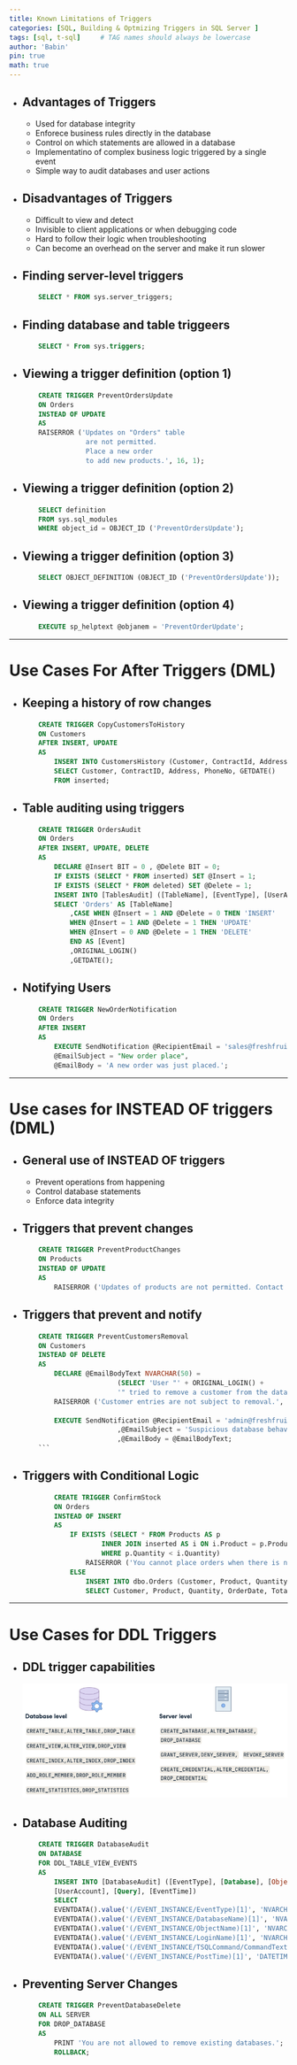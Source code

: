 ```yaml
---
title: Known Limitations of Triggers
categories: [SQL, Building & Optmizing Triggers in SQL Server ]
tags: [sql, t-sql]     # TAG names should always be lowercase
author: 'Babin'
pin: true
math: true
---
```


- ## Advantages of Triggers
    - Used for database integrity
    - Enforece business rules directly in the database
    - Control on which statements are allowed in a database
    - Implementatino of complex business logic triggered by a single event
    - Simple way to audit databases and user actions

- ## Disadvantages of Triggers
    - Difficult to view and detect
    - Invisible to client applications or when debugging code
    - Hard to follow their logic when troubleshooting
    - Can become an overhead on the server and make it run slower


- ## Finding server-level triggers
    ```sql
        SELECT * FROM sys.server_triggers;
    ```

- ## Finding database and table triggeers
    ```sql
        SELECT * From sys.triggers;
    ```

- ## Viewing a trigger definition (option 1)
    ```sql
        CREATE TRIGGER PreventOrdersUpdate
        ON Orders
        INSTEAD OF UPDATE
        AS
        RAISERROR ('Updates on "Orders" table
                    are not permitted.
                    Place a new order
                    to add new products.', 16, 1);
    ```

- ## Viewing a trigger definition (option 2)
    ```sql
        SELECT definition
        FROM sys.sql_modules
        WHERE object_id = OBJECT_ID ('PreventOrdersUpdate');
    ```
- ## Viewing a trigger definition (option 3)
    ```sql
        SELECT OBJECT_DEFINITION (OBJECT_ID ('PreventOrdersUpdate'));
    ```
- ## Viewing a trigger definition (option 4)
    ```sql
        EXECUTE sp_helptext @objanem = 'PreventOrderUpdate';
    ```
    
<hr/>

# Use Cases For After Triggers (DML)
- ## Keeping a history of row changes
    ```sql
        CREATE TRIGGER CopyCustomersToHistory
        ON Customers
        AFTER INSERT, UPDATE
        AS
            INSERT INTO CustomersHistory (Customer, ContractId, Address, PhoneNo)
            SELECT Customer, ContractID, Address, PhoneNo, GETDATE()
            FROM inserted;
    ```

- ## Table auditing using triggers
    ```sql
        CREATE TRIGGER OrdersAudit
        ON Orders
        AFTER INSERT, UPDATE, DELETE
        AS
            DECLARE @Insert BIT = 0 , @Delete BIT = 0;
            IF EXISTS (SELECT * FROM inserted) SET @Insert = 1;
            IF EXISTS (SELECT * FROM deleted) SET @Delete = 1;
            INSERT INTO [TablesAudit] ([TableName], [EventType], [UserAccount], [EventDate])
            SELECT 'Orders' AS [TableName]
                ,CASE WHEN @Insert = 1 AND @Delete = 0 THEN 'INSERT'
                WHEN @Insert = 1 AND @Delete = 1 THEN 'UPDATE'
                WHEN @Insert = 0 AND @Delete = 1 THEN 'DELETE'
                END AS [Event]
                ,ORIGINAL_LOGIN()
                ,GETDATE();
    ```

- ## Notifying Users
    ```sql
        CREATE TRIGGER NewOrderNotification
        ON Orders
        AFTER INSERT
        AS
            EXECUTE SendNotification @RecipientEmail = 'sales@freshfruit.com',
            @EmailSubject = "New order place",
            @EmailBody = 'A new order was just placed.';
    ```


<hr/>

# Use cases for INSTEAD OF triggers (DML)
- ## General use of INSTEAD OF triggers
    - Prevent operations from happening
    - Control database statements
    - Enforce data integrity


- ## Triggers that prevent changes
    ```sql
        CREATE TRIGGER PreventProductChanges
        ON Products
        INSTEAD OF UPDATE
        AS 
            RAISERROR ('Updates of products are not permitted. Contact the database administrator if a change is needed.', 16, 1);
    ```

- ## Triggers that prevent and notify
    ```sql
        CREATE TRIGGER PreventCustomersRemoval
        ON Customers
        INSTEAD OF DELETE
        AS
            DECLARE @EmailBodyText NVARCHAR(50) =
                            (SELECT 'User "' + ORIGINAL_LOGIN() +
                            '" tried to remove a customer from the database.');
            RAISERROR ('Customer entries are not subject to removal.', 16, 1);
            
            EXECUTE SendNotification @RecipientEmail = 'admin@freshfruit.com'
                            ,@EmailSubject = 'Suspicious database behavior'
                            ,@EmailBody = @EmailBodyText;
        ```


- ## Triggers with Conditional Logic
    ```sql
            CREATE TRIGGER ConfirmStock
            ON Orders
            INSTEAD OF INSERT
            AS
                IF EXISTS (SELECT * FROM Products AS p
                        INNER JOIN inserted AS i ON i.Product = p.Product
                        WHERE p.Quantity < i.Quantity)
                    RAISERROR ('You cannot place orders when there is no product stock.', 16, 1);
                ELSE
                    INSERT INTO dbo.Orders (Customer, Product, Quantity, OrderDate, TotalAmount)
                    SELECT Customer, Product, Quantity, OrderDate, TotalAmount FROM inserted;
    ```


<hr/>

# Use Cases for DDL Triggers
- ## DDL trigger capabilities
    ![image](/assets/img/ddl_triggers.png)


- ## Database Auditing
    ```sql
        CREATE TRIGGER DatabaseAudit
        ON DATABASE
        FOR DDL_TABLE_VIEW_EVENTS
        AS
            INSERT INTO [DatabaseAudit] ([EventType], [Database], [Object],
            [UserAccount], [Query], [EventTime])
            SELECT
            EVENTDATA().value('(/EVENT_INSTANCE/EventType)[1]', 'NVARCHAR(50)'),
            EVENTDATA().value('(/EVENT_INSTANCE/DatabaseName)[1]', 'NVARCHAR(50)'),
            EVENTDATA().value('(/EVENT_INSTANCE/ObjectName)[1]', 'NVARCHAR(100)'),
            EVENTDATA().value('(/EVENT_INSTANCE/LoginName)[1]', 'NVARCHAR(100)'),
            EVENTDATA().value('(/EVENT_INSTANCE/TSQLCommand/CommandText)[1]', 'NVARCHAR(MAX)'),
            EVENTDATA().value('(/EVENT_INSTANCE/PostTime)[1]', 'DATETIME');
    ```

- ## Preventing Server Changes
    ```sql
        CREATE TRIGGER PreventDatabaseDelete
        ON ALL SERVER
        FOR DROP_DATABASE
        AS
            PRINT 'You are not allowed to remove existing databases.';
            ROLLBACK;
    ```